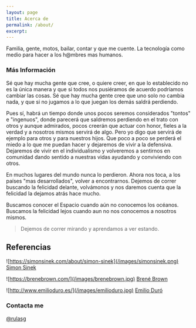 ```yaml
---
layout: page
title: Acerca de
permalink: /about/
excerpt: 
---
```


Familia, gente, motos, bailar, contar y que me cuente. La tecnología como medio para hacer a los h@mbres mas humanos.

### Más Información

Sé que hay mucha gente que cree, o quiere creer, en que lo establecido no es la única manera y que si todos nos pusiéramos de acuerdo podríamos cambiar las cosas. Sé que hay mucha gente cree que uno solo no cambia nada, y que si no jugamos a lo que juegan los demás saldrá perdiendo.

Pues sí, habrá un tiempo donde unos pocos seremos considerados "tontos" e "ingenuos", donde parecerá que saldremos perdiendo en el trato con otros y  aunque admirados, pocos creerán que actuar con honor, fieles a la verdad y a nosotros mismos servirá de algo.
Pero yo digo que servirá de ejemplo para otros y para nuestros hijos. Que poco a poco se perderá el miedo a lo que me puedan hacer y dejaremos de vivir a la defensiva. Dejaremos de vivir en el individualismo y volveremos a sentirnos en comunidad dando sentido a nuestras vidas ayudando y conviviendo con otros.

En muchos lugares del mundo nunca lo perdieron. Ahora nos toca, a los países "mas desarrollados", volver a encontrarnos. 
Dejemos de correr buscando la felicidad delante, volvámonos y nos daremos cuenta que la felicidad la dejamos atrás hace mucho.

Buscamos conocer el Espacio cuando aún no conocemos los océanos. Buscamos la felicidad lejos cuando aun no nos conocemos a nosotros mismos.

> Dejemos de correr mirando y aprendamos a ver estando.

## Referencias

<!-- ![https://simonsinek.com/about/simon-sinek](images/simonsinek.png) -->


![https://simonsinek.com/about/simon-sinek](/images/simonsinek.png)
[Simon Sinek](https://simonsinek.com/about/simon-sinek)

![https://brenebrown.com/](/images/brenebrown.jpg)
[Brené Brown](https://brenebrown.com/)

![http://www.emilioduro.es/](/images/emilioduro.jpg)
[Emilio Duró](http://www.emilioduro.es/)
  


### Contacta me

[@rulasg](https://twitter.com/rulasg)